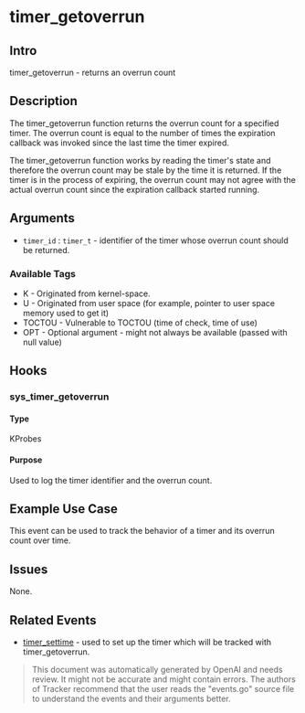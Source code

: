 
# timer_getoverrun

## Intro
timer_getoverrun - returns an overrun count

## Description
The timer_getoverrun function returns the overrun count for a specified timer. The overrun count is equal to the number of times the expiration callback was invoked since the last time the timer expired.

The timer_getoverrun function works by reading the timer's state and therefore the overrun count may be stale by the time it is returned. If the timer is in the process of expiring, the overrun count may not agree with the actual overrun count since the expiration callback started running.

## Arguments

* `timer_id`   : `timer_t` - identifier of the timer whose overrun count should be returned.

### Available Tags
* K - Originated from kernel-space.
* U - Originated from user space (for example, pointer to user space memory used to get it)
* TOCTOU - Vulnerable to TOCTOU (time of check, time of use)
* OPT - Optional argument - might not always be available (passed with null value)

## Hooks
### sys_timer_getoverrun
#### Type
KProbes
#### Purpose
Used to log the timer identifier and the overrun count.

## Example Use Case
This event can be used to track the behavior of a timer and its overrun count over time.

## Issues
None.

## Related Events
* [timer_settime](https://linux.die.net/man/2/timer_settime) - used to set up the timer which will be tracked with timer_getoverrun.

> This document was automatically generated by OpenAI and needs review. It might
> not be accurate and might contain errors. The authors of Tracker recommend that
> the user reads the "events.go" source file to understand the events and their
> arguments better.
